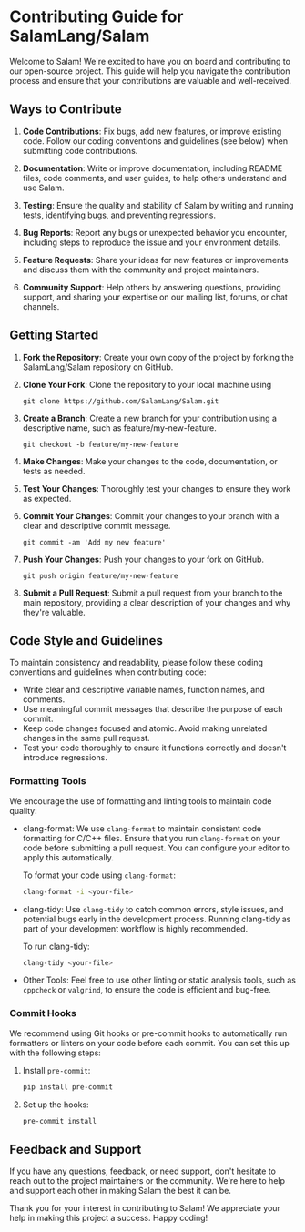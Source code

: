 # Contributing Guide for SalamLang/Salam

Welcome to Salam! We're excited to have you on board and contributing to our open-source project. This guide will help you navigate the contribution process and ensure that your contributions are valuable and well-received.

## Ways to Contribute

1. **Code Contributions**: Fix bugs, add new features, or improve existing code. Follow our coding conventions and guidelines (see below) when submitting code contributions.

2. **Documentation**: Write or improve documentation, including README files, code comments, and user guides, to help others understand and use Salam.

3. **Testing**: Ensure the quality and stability of Salam by writing and running tests, identifying bugs, and preventing regressions.

4. **Bug Reports**: Report any bugs or unexpected behavior you encounter, including steps to reproduce the issue and your environment details.

5. **Feature Requests**: Share your ideas for new features or improvements and discuss them with the community and project maintainers.

6. **Community Support**: Help others by answering questions, providing support, and sharing your expertise on our mailing list, forums, or chat channels.

## Getting Started

1. **Fork the Repository**: Create your own copy of the project by forking the SalamLang/Salam repository on GitHub.

2. **Clone Your Fork**: Clone the repository to your local machine using

   ```
   git clone https://github.com/SalamLang/Salam.git
   ```

3. **Create a Branch**: Create a new branch for your contribution using a descriptive name, such as feature/my-new-feature.

   ```
   git checkout -b feature/my-new-feature
   ```

4. **Make Changes**: Make your changes to the code, documentation, or tests as needed.

5. **Test Your Changes**: Thoroughly test your changes to ensure they work as expected.

6. **Commit Your Changes**: Commit your changes to your branch with a clear and descriptive commit message.

   ```
   git commit -am 'Add my new feature'
   ```

7. **Push Your Changes**: Push your changes to your fork on GitHub.

   ```
   git push origin feature/my-new-feature
   ```

8. **Submit a Pull Request**: Submit a pull request from your branch to the main repository, providing a clear description of your changes and why they're valuable.

## Code Style and Guidelines

To maintain consistency and readability, please follow these coding conventions and guidelines when contributing code:

- Write clear and descriptive variable names, function names, and comments.
- Use meaningful commit messages that describe the purpose of each commit.
- Keep code changes focused and atomic. Avoid making unrelated changes in the same pull request.
- Test your code thoroughly to ensure it functions correctly and doesn't introduce regressions.

### Formatting Tools

We encourage the use of formatting and linting tools to maintain code quality:

- clang-format: We use `clang-format` to maintain consistent code formatting for C/C++ files. Ensure that you run `clang-format` on your code before submitting a pull request. You can configure your editor to apply this automatically.

   To format your code using `clang-format`:

   ```bash
   clang-format -i <your-file>
   ```

- clang-tidy: Use `clang-tidy` to catch common errors, style issues, and potential bugs early in the development process. Running clang-tidy as part of your development workflow is highly recommended.

    To run clang-tidy:

   ```bash
   clang-tidy <your-file>
   ```

- Other Tools: Feel free to use other linting or static analysis tools, such as `cppcheck` or `valgrind`, to ensure the code is efficient and bug-free.

### Commit Hooks

We recommend using Git hooks or pre-commit hooks to automatically run formatters or linters on your code before each commit. You can set this up with the following steps:

1. Install `pre-commit`:

   ``` bash
   pip install pre-commit
   ```

2. Set up the hooks:

   ```bash
   pre-commit install
   ```

## Feedback and Support

If you have any questions, feedback, or need support, don't hesitate to reach out to the project maintainers or the community. We're here to help and support each other in making Salam the best it can be.

Thank you for your interest in contributing to Salam! We appreciate your help in making this project a success. Happy coding!

